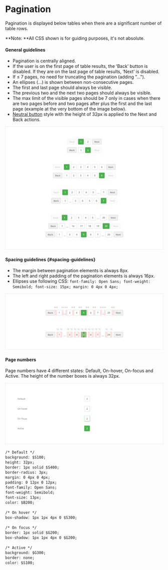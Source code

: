 # Pagination

Pagination is displayed below tables when there are a significant number of table rows.

**Note: **All CSS shown is for guiding purposes, it's not absolute.

#### General guidelines

* Pagination is centrally aligned.
* If the user is on the first page of table results, the ‘Back’ button is disabled. If they are on the last page of table results, ‘Next’ is disabled.
* If ≤ 7 pages, no need for truncating the pagination \(adding "..."\).
* An ellipses \(...\) is shown between non-consecutive pages.
* The first and last page should always be visible.
* The previous two and the next two pages should always be visible.
* The max limit of the visible pages should be 7 only in cases when there are two pages before and two pages after plus the first and the last page \(example at the very bottom of the image below\).
* [Neutral button](//atoms/buttons.html#neutral-buttons) style with the height of 32px is applied to the Next and Back actions.

![](/assets/molecules/pagination-guidlines.png)

#### Spacing guidelines {#spacing-guidelines}

* The margin between pagination elements is always 8px.
* The left and right padding of the pagination elements is always 16px.
* Ellipses use following CSS: `font-family: Open Sans; font-weight: Semibold; font-size: 15px; margin: 0 4px 0 4px;`

![](/assets/molecules/pagination-spacing.png)

#### Page numbers

Page numbers have 4 different states: Default, On-hover, On-focus and Active. The height of the number boxes is always 32px.

![](/assets/molecules/pagination-page-numbers.png)

```
/* Default */
background: $S100;
height: 32px;
border: 1px solid $S400;
border-radius: 3px;
margin: 0 4px 0 4px;
padding: 0 12px 0 12px;
font-family: Open Sans;
font-weight: Semibold;
font-size: 13px;
color: $B200;

/* On hover */
box-shadow: 1px 1px 4px 0 $S300;

/* On focus */
border: 1px solid $G200;
box-shadow: 1px 1px 4px 0 $G200;

/* Active */
background: $G300;
border: none;
color: $S100;
```



